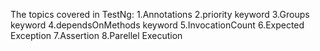 The topics covered in TestNg:
1.Annotations
2.priority keyword
3.Groups keyword
4.dependsOnMethods keyword
5.InvocationCount
6.Expected Exception
7.Assertion
8.Parellel Execution
